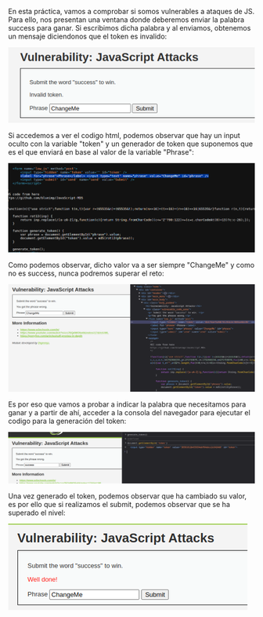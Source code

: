 En esta práctica, vamos a comprobar si somos vulnerables a ataques de JS. Para ello, nos presentan una ventana donde deberemos enviar la palabra success para ganar. Si escribimos dicha palabra y al enviamos, obtenemos un mensaje diciendonos que el token es invalido:

![inavlid](./images/invalid.png)

Si accedemos a ver el codigo html, podemos observar que hay un input oculto con la variable "token" y un generador de token que suponemos que es el que enviará en base al valor de la variable "Phrase":

![phrase](./images/Phrase.png)

Como podemos observar, dicho valor va a ser siempre "ChangeMe" y como no es success, nunca podremos superar el reto:

![token](./images/token1.png)

Es por eso que vamos a probar a indicar la palabra que necesitamos para ganar y a partir de ahí, acceder a la consola del navegador para ejecutar el codigo para la generación del token:

![token2](./images/token2.png)

Una vez generado el token, podemos observar que ha cambiado su valor, es por ello que si realizamos el submit, podemos observar que se ha superado el nivel:

![success](./images/success.png)


